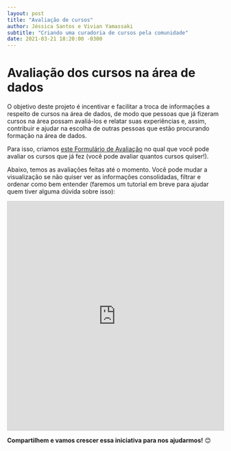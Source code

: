 ```yaml
---
layout: post
title: "Avaliação de cursos"
author: Jéssica Santos e Vivian Yamassaki
subtitle: "Criando uma curadoria de cursos pela comunidade"
date: 2021-03-21 18:20:00 -0300
---
```


# Avaliação dos cursos na área de dados

O objetivo deste projeto é incentivar e facilitar a troca de informações a respeito de cursos na área de dados, de modo 
que pessoas que já fizeram cursos na área possam avaliá-los e relatar suas experiências e, assim, contribuir e ajudar na
escolha de outras pessoas que estão procurando formação na área de dados.

Para isso, criamos [este Formulário de Avaliação](https://airtable.com/shrB9DXP505z28qAD) no qual que você pode avaliar 
os cursos que já fez (você pode avaliar quantos cursos quiser!).

Abaixo, temos as avaliações feitas até o momento. Você pode mudar a visualização se não quiser ver as informações
consolidadas, filtrar e ordenar como bem entender (faremos um tutorial em breve para ajudar quem tiver alguma dúvida 
sobre isso):

<iframe class="airtable-embed" src="https://airtable.com/embed/shrcYvFK72oMacQFQ?backgroundColor=red&viewControls=on" frameborder="0" onmousewheel="" width="100%" height="533" style="background: transparent; border: 1px solid #ccc;"></iframe>

**Compartilhem e vamos crescer essa iniciativa para nos ajudarmos!** :blush:
